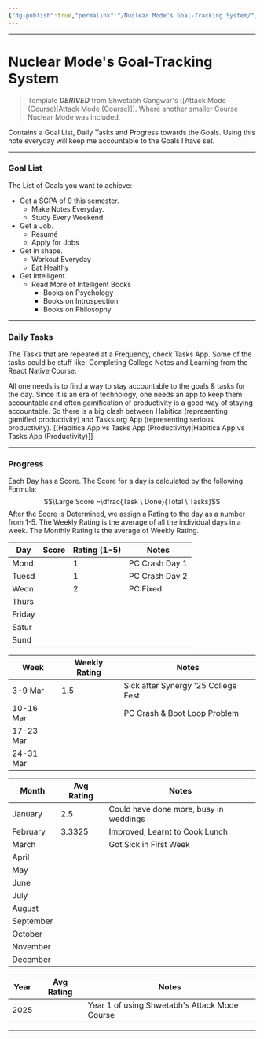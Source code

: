```yaml
---
{"dg-publish":true,"permalink":"/Nuclear Mode's Goal-Tracking System/","tags":["Productivity"]}
---
```



---
# Nuclear Mode's Goal-Tracking System
> Template ***DERIVED*** from Shwetabh Gangwar's [[Attack Mode (Course)\|Attack Mode (Course)]]. Where another smaller Course Nuclear Mode was included.

Contains a Goal List, Daily Tasks and Progress towards the Goals.
Using this note everyday will keep me accountable to the Goals I have set.

---
### Goal List
The List of Goals you want to achieve:
- Get a SGPA of 9 this semester.
	- Make Notes Everyday.
	- Study Every Weekend.
- Get a Job.
	- Resumé
	- Apply for Jobs
- Get in shape.
	- Workout Everyday
	- Eat Healthy
- Get Intelligent.
	- Read More of Intelligent Books
		- Books on Psychology
		- Books on Introspection
		- Books on Philosophy

---
### Daily Tasks
The Tasks that are repeated at a Frequency, check Tasks App. Some of the tasks could be stuff like: Completing College Notes and Learning from the React Native Course.

All one needs is to find a way to stay accountable to the goals & tasks for the day. Since it is an era of technology, one needs an app to keep them accountable and often gamification of productivity is a good way of staying accountable. 
So there is a big clash between Habitica (representing gamified productivity) and Tasks.org App (representing serious productivity).
[[Habitica App vs Tasks App (Productivity)\|Habitica App vs Tasks App (Productivity)]]

---
### Progress
Each Day has a Score. The Score for a day is calculated by the following Formula:
$$\Large Score =\dfrac{Task \ Done}{Total \ Tasks}$$
After the Score is Determined, we assign a Rating to the day as a number from 1-5.
The Weekly Rating is the average of all the individual days in a week. The Monthly Rating is the average of Weekly Rating.

| Day    | Score | Rating (1-5) | Notes          |
| ------ | ----- | ------------ | -------------- |
| Mond   |       | 1            | PC Crash Day 1 |
| Tuesd  |       | 1            | PC Crash Day 2 |
| Wedn   |       | 2            | PC Fixed       |
| Thurs  |       |              |                |
| Friday |       |              |                |
| Satur  |       |              |                |
| Sund   |       |              |                |


| Week      | Weekly Rating | Notes                               |
| --------- | ------------- | ----------------------------------- |
| 3-9 Mar   | 1.5           | Sick after Synergy '25 College Fest |
| 10-16 Mar |               | PC Crash & Boot Loop Problem        |
| 17-23 Mar |               |                                     |
| 24-31 Mar |               |                                     |


| Month     | Avg Rating | Notes                                  |
| --------- | ---------- | -------------------------------------- |
| January   | 2.5        | Could have done more, busy in weddings |
| February  | 3.3325     | Improved, Learnt to Cook Lunch         |
| March     |            | Got Sick in First Week                 |
| April     |            |                                        |
| May       |            |                                        |
| June      |            |                                        |
| July      |            |                                        |
| August    |            |                                        |
| September |            |                                        |
| October   |            |                                        |
| November  |            |                                        |
| December  |            |                                        |

| Year | Avg Rating | Notes                                         |
| ---- | ---------- | --------------------------------------------- |
| 2025 |            | Year 1 of using Shwetabh's Attack Mode Course |


---